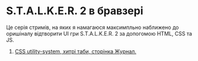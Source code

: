 # S.T.A.L.K.E.R. 2 в бравзері

Це серія стримів, на яких я намагаюся максимпльно наближено до оришіналу відтворити UI гри S.T.A.L.K.E.R. 2 за допогомою HTML, CSS та JS.

1. [CSS utility-system, хитрі таби, сторінка Журнал.](https://youtube.com/live/6w8X7jQ4SNs)
